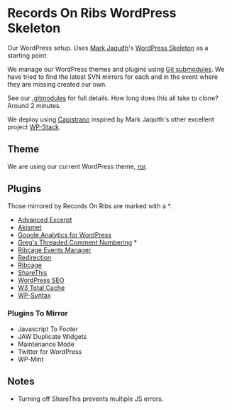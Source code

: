 # Records On Ribs WordPress Skeleton

Our WordPress setup. Uses [Mark Jaquith](http://markjaquith.com/)'s [WordPress Skeleton](https://github.com/markjaquith/WordPress-Skeleton) as a starting point.

We manage our WordPress themes and plugins using [Git submodules](http://git-scm.com/book/en/Git-Tools-Submodules). We have tried to find the latest SVN mirrors for each and in the event where they are missing created our own. 

See our [.gitmodules](https://github.com/recordsonribs/wordpress/blob/master/.gitmodules) for full details. How long does this all take to clone? Around 2 minutes.

We deploy using [Capistrano](https://github.com/capistrano/capistrano) inspired by Mark Jaquith's other excellent project [WP-Stack](https://github.com/markjaquith/WP-Stack).

## Theme

We are using our current WordPress theme, [ror](https://github.com/recordsonribs/ror).

## Plugins

Those mirrored by Records On Ribs are marked with a *.

- [Advanced Excerpt](https://github.com/crowdfavorite/mirror-wp-advanced-excerpt)
- [Akismet](https://github.com/crowdfavorite-mirrors/wp-akismet)
- [Google Analytics for WordPress](https://github.com/crowdfavorite-mirrors/wp-google-analytics-for-wordpress)
- [Greg's Threaded Comment Numbering](https://github.com/recordsonribs/mirror-wp-gregs-threaded-comment-numbering) *
- [Ribcage Events Manager](https://github.com/recordsonribs/Ribcage-Events-Manager)
- [Redirection](https://github.com/crowdfavorite-mirrors/wp-redirection)
- [Ribcage](https://github.com/recordsonribs/ribcage)
- [ShareThis](https://github.com/crowdfavorite-mirrors/wp-share-this)
- [WordPress SEO](https://github.com/crowdfavorite-mirrors/wp-wordpress-seo)
- [W3 Total Cache](https://github.com/crowdfavorite-mirrors/wp-w3-total-cache)
- [WP-Syntax](https://github.com/shazahm1/WP-Syntax)

### Plugins To Mirror

- Javascript To Footer
- JAW Duplicate Widgets
- Maintenance Mode
- Twitter for WordPress
- WP-Mint

## Notes

- Turning off ShareThis prevents multiple JS errors.